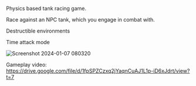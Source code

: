 Physics based tank racing game.

Race against an NPC tank, which you engage in combat with. 

Destructible environments

Time attack mode

![Screenshot 2024-01-07 080320](https://github.com/haldorj/RacingGame/assets/89477584/29fbada9-dd3c-4ed4-9840-6565eed96962)

Gameplay video:
https://drive.google.com/file/d/1fpSPZCzxq2jYaqnCuAJ1L1p-iD6xJdrt/view?t=7
